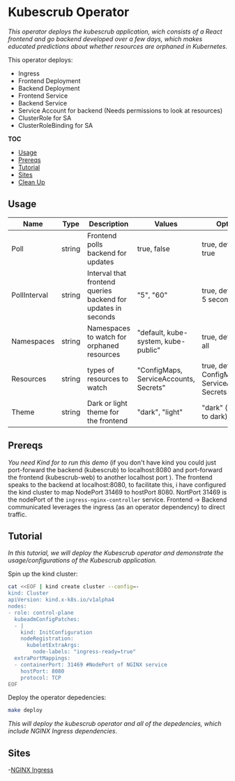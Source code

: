 # Kubescrub Operator

_This operator deploys the kubescrub application, wich consists of a React frontend and go backend developed over a few days, which makes educated predictions about whether resources are orphaned in Kubernetes._

This operator deploys:
- Ingress 
- Frontend Deployment
- Backend Deployment
- Frontend Service
- Backend Service
- Service Account for backend (Needs permissions to look at resources)
- ClusterRole for SA
- ClusterRoleBinding for SA

**TOC**


- [Usage](#usage)
- [Prereqs](#prereqs)
- [Tutorial](#tutorial)
- [Sites](#sites)
- [Clean Up](#clean-up)
## Usage

| Name         | Type   | Description                                                   | Values                                 | Optional                                               |
| ------------ | ------ | ------------------------------------------------------------- | -------------------------------------- | ------------------------------------------------------ |
| Poll         | string | Frontend polls backend for updates                            | true, false                            | true, default to true                                  |
| PollInterval | string | Interval that frontend queries backend for updates in seconds | "5", "60"                              | true, defaults to 5 seconds                            |
| Namespaces   | string | Namespaces to watch for orphaned resources                    | "default, kube-system, kube-public"    | true, defaults to all                                  |
| Resources    | string | types of resources to watch                                   | "ConfigMaps, ServiceAccounts, Secrets" | true, defaults to ConfigMaps, ServiceAccounts, Secrets |
| Theme        | string | Dark or light theme for the frontend                          | "dark", "light"                        | "dark" (defaults to dark)                              |

## Prereqs

_You need Kind for to run this demo_ (if you don't have kind you could just port-forward the backend (kubescrub) to localhost:8080 and port-forward the frontend (kubescrub-web) to another localhost port ). The frontend speaks to the backend at localhost:8080, to facilitate this, i have configured the kind cluster to map NodePort 31469 to hostPort 8080. NortPort 31469 is the nodePort of the `ingress-nginx-controller` service. Frontend -> Backend communicated leverages the ingress (as an operator dependency) to direct traffic. 

## Tutorial

_In this tutorial, we will deploy the Kubescrub operator and demonstrate the usage/configurations of the Kubescrub application._

Spin up the kind cluster:

```bash
cat <<EOF | kind create cluster --config=-
kind: Cluster
apiVersion: kind.x-k8s.io/v1alpha4
nodes:
- role: control-plane
  kubeadmConfigPatches:
  - |
    kind: InitConfiguration
    nodeRegistration:
      kubeletExtraArgs:
        node-labels: "ingress-ready=true"
  extraPortMappings:
  - containerPort: 31469 #NodePort of NGINX service
    hostPort: 8080
    protocol: TCP
EOF
```


Deploy the operator depedencies:

```bash
make deploy
```

_This will deploy the kubescrub operator and all of the depedencies, which include NGINX Ingress dependencies._

## Sites

-[NGINX Ingress](https://kubernetes.github.io/ingress-nginx/deploy/#quick-start)
